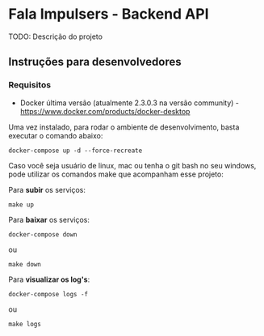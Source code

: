 # Fala Impulsers - Backend API

TODO: Descrição do projeto

## Instruções para desenvolvedores

### Requisitos

  * Docker última versão (atualmente 2.3.0.3 na versão community) - https://www.docker.com/products/docker-desktop

  Uma vez instalado, para rodar o ambiente de desenvolvimento, basta executar o comando abaixo:

  ```
  docker-compose up -d --force-recreate
  ```

  Caso você seja usuário de linux, mac ou tenha o git bash no seu windows, pode utilizar os comandos make que acompanham esse projeto:

  Para **subir** os serviços:

  ```
  make up
  ```

  Para **baixar** os serviços:

  ```
  docker-compose down
  ```
  ou
  ```
  make down
  ```

  Para **visualizar os log's**:
  ```
  docker-compose logs -f
  ```
  ou
  ```
  make logs
  ```